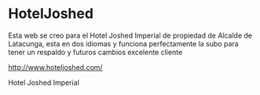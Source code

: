 HotelJoshed
===========
Esta web se creo para el Hotel Joshed Imperial de propiedad de Alcalde de Latacunga, esta en dos idiomas y funciona perfectamente la subo para tener un respaldo y futuros cambios excelente cliente

http://www.hoteljoshed.com/

Hotel Joshed Imperial
